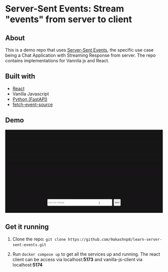 # Server-Sent Events: Stream "events" from server to client

## About

This is a demo repo that uses [Server-Sent Events](https://developer.mozilla.org/en-US/docs/Web/API/Server-sent_events), the specific use case being a Chat Application with Streaming Response from server. The repo contains implementations for Vannila js and React.

## Built with    

- [React](https://react.dev/)
- Vanilla Javascript
- [Python (FastAPI)](https://fastapi.tiangolo.com/)
- [fetch-event-source](https://www.npmjs.com/package/@microsoft/fetch-event-source)


## Demo

![Chat with Streaming Response](docs/demo.gif)

## Get it running

1. Clone the repo:
`git clone https://github.com/9akashnp8/learn-server-sent-events.git`

2. Run `docker compose up` to get all the services up and running. The react client can be access via localhost:**5173** and vanilla-js-client via localhost:**5174**
